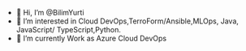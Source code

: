 - 👋 Hi, I’m @BilimYurti
- 👀 I’m interested in Cloud DevOps,TerroForm/Ansible,MLOps, Java, JavaScript/ TypeScript,Python. 
- 🌱 I’m currently Work as Azure Cloud DevOps 
<!---
BilimYurti/BilimYurti is a ✨ special ✨ repository because its `README.md` (this file) appears on your GitHub profile.
You can click the Preview link to take a look at your changes.
--->
